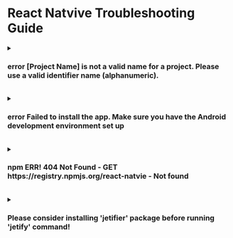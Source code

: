 # React Natvive Troubleshooting Guide

<details>
  <summary><h3>error [Project Name] is not a valid name for a project. Please use a valid identifier name (alphanumeric).</h3></summary>
  
<b>환경</b> : Windows
<br>
<b>증상</b> : React Native CLI 프로젝트 생성 시 error 발생함
<br>
<b>원인</b> : 생성하는 프로젝트 이름이 유효하지 않아 발생
<br>
<b>해결 방안</b> : 생성하는 프로젝트 이름에서 하이픈(-) 제거
<br>
<b>참고 링크 : </b> [링크](https://success206.tistory.com/149)

</details>

<br>

<details>
  <summary><h3>error  Failed to install the app. Make sure you have the Android development environment set up</h3></summary>
  
<b>환경</b> : Windows
<br>
<b>증상</b> : React Native CLI 프로젝트 빌드 시 error 발생
<br>
<b>원인</b> : 빌드 시 JDK 버전 호환성으로 추정
<br>
<b>해결 방안</b> : JDK 버전 낮춤 (20 -> 11)
<br>
<b>참고 링크 : </b> 

</details>

<br>

<details>
  <summary><h3>npm ERR! 404 Not Found - GET https://registry.npmjs.org/react-natvie - Not found</h3></summary>
  
<b>환경</b> : Windows
<br>
<b>증상</b> : React-Natvie CLI로 프로젝트를 생성하기 위해 npx react-natvie init을 했는데 에러 발생
<br>
<b>원인</b> : React App 관련 Registry에 문제가 생김
<br>
<b>해결 방안</b> : React 제거 후 재설치
<br>
<b>참고 링크 : </b> [링크](https://ninearies.tistory.com/326)

</details>

<br>

<details>
  <summary><h3>Please consider installing 'jetifier' package before running 'jetify' command!</h3></summary>
  
<b>환경</b> : Windows
<br>
<b>증상</b> : npm 빌드 시 해당 오류 발생
<br>
<b>원인</b> : npm 관련 Package가 설치되어 있지 않아 발생
<br>
<b>해결 방안</b> : npm -g install [Package Name]
<br>
<b>참고 링크 : </b> X

</details>


